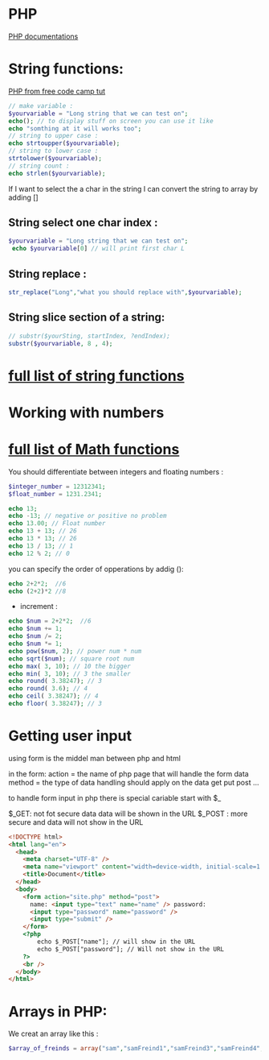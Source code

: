 # PHP

[PHP documentations](https://www.php.net/docs.php)

# String functions:

[PHP from free code camp tut](https://www.youtube.com/watch?v=OK_JCtrrv-c&ab_channel=freeCodeCamp.org)

```php
// make variable :
$yourvariable = "Long string that we can test on";
echo(); // to display stuff on screen you can use it like
echo "somthing at it will works too";
// string to upper case :
echo strtoupper($yourvariable);
// string to lower case :
strtolower($yourvariable);
// string count :
echo strlen($yourvariable);
```

If I want to select the a char in the string I can convert the string to array by adding []

## String select one char index :

```php
$yourvariable = "Long string that we can test on";
 echo $yourvariable[0] // will print first char L
```

## String replace :

```php
str_replace("Long","what you should replace with",$yourvariable);
```

## String slice section of a string:

```php
// substr($yourSting, startIndex, ?endIndex);
substr($yourvariable, 8 , 4);
```

# [full list of string functions](https://www.php.net/manual/en/ref.strings.php)

# Working with numbers

# [full list of Math functions](https://www.php.net/manual/en/ref.math.php)

You should differentiate between integers and floating numbers :

```php
$integer_number = 12312341;
$float_number = 1231.2341;

echo 13;
echo -13; // negative or positive no problem
echo 13.00; // Float number
echo 13 + 13; // 26
echo 13 * 13; // 26
echo 13 / 13; // 1
echo 12 % 2; // 0

```

you can specify the order of opperations by addig ():

```php
echo 2+2*2;  //6
echo (2+2)*2 //8
```

- increment :

```php
echo $num = 2+2*2;  //6
echo $num += 1;
echo $num /= 2;
echo $num *= 1;
echo pow($num, 2); // power num * num
echo sqrt($num); // square root num
echo max( 3, 10); // 10 the bigger
echo min( 3, 10); // 3 the smaller
echo round( 3.38247); // 3
echo round( 3.6); // 4
echo ceil( 3.38247); // 4
echo floor( 3.38247); // 3
```

# Getting user input

using form is the middel man between php and html

in the form:
action = the name of php page that will handle the form data
method = the type of data handling should apply on the data get put post ...

to handle form input in php there is special cariable start with \$\_

$_GET: not fot secure data data will be shown in the URL
$\_POST : more secure and data will not show in the URL

```html
<!DOCTYPE html>
<html lang="en">
  <head>
    <meta charset="UTF-8" />
    <meta name="viewport" content="width=device-width, initial-scale=1.0" />
    <title>Document</title>
  </head>
  <body>
    <form action="site.php" method="post">
      name: <input type="text" name="name" /> password:
      <input type="password" name="password" />
      <input type="submit" />
    </form>
    <?php
        echo $_POST["name"]; // will show in the URL
        echo $_POST["password"]; // Will not show in the URL
    ?>
    <br />
  </body>
</html>
```

# Arrays in PHP:

We creat an array like this :

```php
$array_of_freinds = array("sam","samFreind1","samFreind3","samFreind4",);

```
